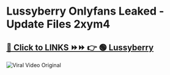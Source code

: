 
 # Lussyberry Onlyfans Leaked - Update Files 2xym4

## <h2><a href="https://clipsfans.com/Lussyberry&ref=git">🔗 Click to LINKS ⏩⏩ 👉 🟢 Lussyberry </a></h2>

<a href="https://clipsfans.com/Lussyberry&ref=git" rel="nofollow" data-target="animated-image.originalLink"><img src="https://i.ibb.co.com/xMMVF88/686577567.gif" alt="Viral Video Original" style="max-width: 100%; display: inline-block;" data-target="animated-image.originalImage"></a>

